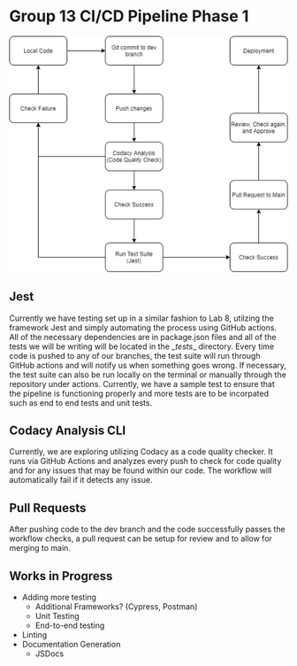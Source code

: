 # Group 13 CI/CD Pipeline Phase 1
![Diagram](./phase1.drawio.png)
## Jest
Currently we have testing set up in a similar fashion to Lab 8, utilzing the framework Jest and simply automating the process using GitHub actions. All of the necessary dependencies are in package.json files and all of the tests we will be writing will be located in the __tests_\_ directory. Every time code is pushed to any of our branches, the test suite will run through GitHub actions and will notify us when something goes wrong. If necessary, the test suite can also be run locally on the terminal or manually through the repository under actions. Currently, we have a sample test to ensure that the pipeline is functioning properly and more tests are to be incorpated such as end to end tests and unit tests.
## Codacy Analysis CLI 
Currently, we are exploring utilizing Codacy as a code quality checker. It runs via GitHub Actions and analyzes every push to check for code quality and for any issues that may be found within our code. The workflow will automatically fail if it detects any issue.
## Pull Requests
After pushing code to the dev branch and the code successfully passes the workflow checks, a pull request can be setup for review and to allow for merging to main.
## Works in Progress
- Adding more testing 
  - Additional Frameworks? (Cypress, Postman)
  - Unit Testing
  - End-to-end testing
- Linting
- Documentation Generation
  - JSDocs
